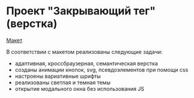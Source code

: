 # Проект "Закрывающий тег" (верстка)

[Макет](https://www.figma.com/design/JQhPLs2COLIeZtAtlsBS34/%238-%3C%2F%D0%B7%D0%B0%D0%BA%D1%80%D1%8B%D0%B2%D0%B0%D1%8E%D1%89%D0%B8%D0%B9-%D1%82%D0%B5%D0%B3%3E?node-id=0-1&node-type=canvas&t=U35HMiu3irMfM8ds-0)

В соответствии с макетом реализованы следующие задачи:
- адаптивная, кроссбраузерная, семантическая верстка
- созданы анимации кнопок, svg, псевдоэлементов при помощи css
- настроены вариативные шрифты
- реализованы светлая и темная темы
- открытие модального окна без использования JS
